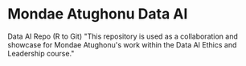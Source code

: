 # Mondae Atughonu Data AI
 Data AI Repo (R to Git)
"This repository is used as a collaboration and showcase for Mondae Atughonu's work within the Data AI Ethics and Leadership course."
